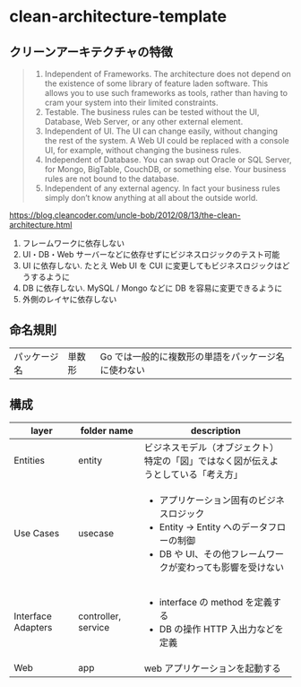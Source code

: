 # clean-architecture-template

## クリーンアーキテクチャの特徴

>  1. Independent of Frameworks. The architecture does not depend on the existence of some library of feature laden software. This allows you to use such frameworks as tools, rather than having to cram your system into their limited constraints.  
>  1. Testable. The business rules can be tested without the UI, Database, Web Server, or any other external element.
>  1. Independent of UI. The UI can change easily, without changing the rest of the system. A Web UI could be replaced with a console UI, for example, without changing the business rules.
>  1. Independent of Database. You can swap out Oracle or SQL Server, for Mongo, BigTable, CouchDB, or something else. Your business rules are not bound to the database.
>  1. Independent of any external agency. In fact your business rules simply don’t know anything at all about the outside world.

https://blog.cleancoder.com/uncle-bob/2012/08/13/the-clean-architecture.html

1. フレームワークに依存しない
1. UI・DB・Web サーバーなどに依存せずにビジネスロジックのテスト可能
1. UI に依存しない. たとえ Web UI を CUI に変更してもビジネスロジックはどうするように
1. DB に依存しない. MySQL / Mongo などに DB を容易に変更できるように
1. 外側のレイヤに依存しない

## 命名規則

| | | | 
| --- | --- | --- |
| パッケージ名 | 単数形 | Go では一般的に複数形の単語をパッケージ名に使わない

## 構成

| layer | folder name | description |
| --- | --- | --- |
| Entities | entity |  ビジネスモデル（オブジェクト）<br>特定の「図」ではなく図が伝えようとしている「考え方」 | 
| Use Cases | usecase | <ul><li>アプリケーション固有のビジネスロジック</li><li>Entity -> Entity へのデータフローの制御</li><li>DB や UI、その他フレームワークが変わっても影響を受けない</li></ul> |
| Interface Adapters | controller, service | <ul><li>interface の method を定義する</li><li>DB の操作 HTTP 入出力などを定義</li></ul> |
| Web | app | web アプリケーションを起動する | 
